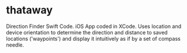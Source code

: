 # thataway
Direction Finder Swift Code.
iOS App coded in XCode.
Uses location and device orientation to determine the direction and distance to saved locations ('waypoints') and display it intuitively as if by a set of compass needle.

